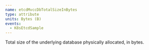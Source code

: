 ```yaml
---
name: etcdMvccDbTotalSizeInBytes
type: attribute
units: Bytes (B)
events:
  - K8sEtcdSample
---
```


Total size of the underlying database physically allocated, in bytes.